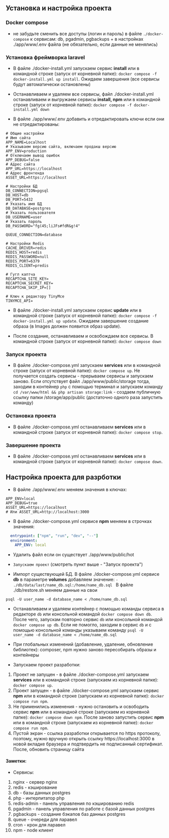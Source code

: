 ## Установка и настройка проекта

### Docker compose
* не забудьте сменить все доступы (логин и пароль) в файле `./docker-compose` к 
сервисам: db, pgadmin, pgbackups + в настройках ./app/www/.env файла
(не обязательно, если данные не менялись)

### Установка фреймворка laravel

* В файле ./docker-install.yml запускаем сервис **install** или 
в командной строке (запуск от корневной папке): 
``docker compose -f docker-install.yml up install``.
Ожидаем завершения (все сервисы будут автоматически остановлены)

* Останавливаем и удаляем все сервисы,
  файл ./docker-install.yml останавливаем и выгружаем сервисы **install, npm** или
  в командной строке (запуск от корневной папке):
  `` docker compose -f docker-install.yml down ``

* В файле ./app/www/.env добавить и отредактировать ключи если они не
отредактированы:
```dotenv
# Общие настройки
# Имя сайта
APP_NAME=Localhost
# Указываем версию сайта, включаем продакш версию
APP_ENV=production
# Отключаем вывод ошибок
APP_DEBUG=false
# Адрес сайта
APP_URL=https://localhost
# Адрес фронтенда
ASSET_URL=https://localhost

# Настройки БД
DB_CONNECTION=pgsql
DB_HOST=db
DB_PORT=5432
# Указать имя БД
DB_DATABASE=postgres
# Указать пользователя
DB_USERNAME=user
# Указать пароль
DB_PASSWORD="fg(45;liJFs#fdR&g!4"

QUEUE_CONNECTION=database

# Настройки Redis
CACHE_DRIVER=redis
REDIS_HOST=redis
REDIS_PASSWORD=null
REDIS_PORT=6379
REDIS_CLIENT=predis

# Гугл каптча
RECAPTCHA_SITE_KEY=
RECAPTCHA_SECRET_KEY=
RECAPTCHA_SKIP_IP=[]

# Ключ к редактору TinyMce
TINYMCE_API=
```

* В файле ./docker-install.yml запускаем сервис **update** или
в командной строке (запуск от корневной папке):
``docker compose -f docker-install.yml up update``. 
Ожидаем завершение создание образа (в Images должен появится образ update).

* После создание, останавливаем и освобождаем все сервисы.
  В командной строке (запуск от корневной папке):
``docker compose down``

### Запуск проекта
* В файле ./docker-compose.yml запускаем **services** или
  в командной строке (запуск от корневной папке):
  ``docker compose up``. Не получается создать сервисы - прерываем сервисы и запускаем заново.
  Если отсутствует файл ./app/www/public/storage
  тогда, заходим в контейнер `php` с помощью терминал и запускаем
  команду `cd /var/www/html && php artisan storage:link` - создаем публичную
  ссылку папки /storage/app/public (достаточно одного раза запустить команду)

### Остановка проекта
* В файле ./docker-compose.yml останавливаем **services** или
  в командной строке (запуск от корневной папке):
  ``docker compose stop``.

### Завершение проекта
* В файле ./docker-compose.yml останавливаем **services** или
  в командной строке (запуск от корневной папке):
  ``docker compose down``.

## Настройка проекта для разрботки
* В файле ./app/www/.env меняем значения в ключах:
```dotenv
APP_ENV=local
APP_DEBUG=true
ASSET_URL=https://localhost
# Или ASSET_URL=http://localhost:3000
```
* В файле ./docker-compose.yml сервисе **npm** меняем в строчках значения:
```yaml
  entrypoint: ["npm", "run", "dev", "--"]
  environment:
    APP_ENV: local
```

* Удалить файл если он существует ./app/www/public/hot

* ``Запускаем проект`` (смотреть пункт выше - "Запуск проекта")

* Импорт существующей БД. В файле ./docker-compose.yml сервисе **db**
в параметре **volumes** добавляем значение:
```- ./db/data/last/name_db.sql:/home/name_db.sql ```
В файле ./db/restore.sh меняем данные на свои
```text
psql -U user_name -d database_name < /home/name_db.sql
```
* Останавливаем и удаляем контейнер с помощью команды сервиса в редакторе ``db``
или консольной командой ``docker compose down db``. После чего, запускам повторно сервис ``db``
или консольной командой ``docker compose up db``. Если не помогло, заходим в сервис ``db``
и с помощью консольной команды указываем команду 
``psql -U user_name -d database_name < /home/name_db.sql``
  
* При глобальных изменений (добавление, удаление, обновление библиотек):
composer, npm нужно заново пересобирать образы и контейнеры

* Запускаем проект разработки:
1. Проект не запущен - в файле ./docker-compose.yml запускаем **services** или
   в командной строке (запускаем из корневной папке):
   ``docker compose up``.
2. Проект запущен - в файле ./docker-compose.yml запускаем сервис **npm** или
   в командной строке (запускаем из корневной папке):
   ``docker compose run npm``.
3. Не применились изменения - нужно остановить и освободить сервис **npm** или
   в командной строке (запускаем из корневной папке):
   ``docker compose down npm``. После заново запустить сервис **npm** или
   в командной строке (запускаем из корневной папке):
   ``docker compose run npm``.
4. Пустой экран - ссылка разработки открывается по https протоколу, поэтому,
   нужно вручную открыть ссылку https://localhost:3000 в новой вкладке браузера
   и подтвердить не подписанный сертификат. После, обновить страницу сайта

#### Заметки:
* Сервисы:
1. nginx - сервер nginx
2. redis - кэширование
3. db - базы данных postgres
4. php - интерпитатор php
5. redis-admin - панель управления по кэшированию redis
6. pgadmin - панель управления по работе с базой данных postgres
7. pgbackups - создание бэкапов баз данных postgres
8. queue - очереди для ларавел
9. cron - крон для ларавел
10. npm - node клиент